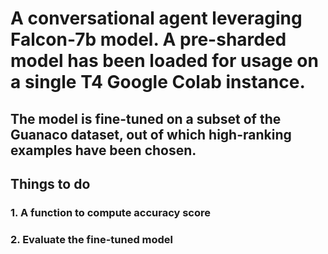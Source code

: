 # A conversational agent leveraging Falcon-7b model. A pre-sharded model has been loaded for usage on a single T4 Google Colab instance.
## The model is fine-tuned on a subset of the Guanaco dataset, out of which high-ranking examples have been chosen.
## Things to do
### 1. A function to compute accuracy score
### 2. Evaluate the fine-tuned model
